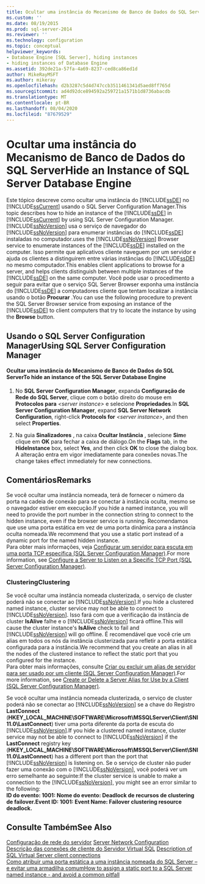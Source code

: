 ```yaml
---
title: Ocultar uma instância do Mecanismo de Banco de Dados do SQL Server | Microsoft Docs
ms.custom: ''
ms.date: 08/19/2015
ms.prod: sql-server-2014
ms.reviewer: ''
ms.technology: configuration
ms.topic: conceptual
helpviewer_keywords:
- Database Engine [SQL Server], hiding instances
- hiding instances of Database Engine
ms.assetid: 392de21a-57fa-4a69-8237-ced8ca86ed1d
author: MikeRayMSFT
ms.author: mikeray
ms.openlocfilehash: d2b3287c5d4d747ccb3511461341d5aed8ff765d
ms.sourcegitcommit: ad4d92dce894592a259721a1571b1d8736abacdb
ms.translationtype: MT
ms.contentlocale: pt-BR
ms.lasthandoff: 08/04/2020
ms.locfileid: "87679529"
---
```

# <a name="hide-an-instance-of-sql-server-database-engine"></a><span data-ttu-id="ae96a-102">Ocultar uma instância do Mecanismo de Banco de Dados do SQL Server</span><span class="sxs-lookup"><span data-stu-id="ae96a-102">Hide an Instance of SQL Server Database Engine</span></span>
  <span data-ttu-id="ae96a-103">Este tópico descreve como ocultar uma instância do [!INCLUDE[ssDE](../../includes/ssde-md.md)] no [!INCLUDE[ssCurrent](../../includes/sscurrent-md.md)] usando o SQL Server Configuration Manager.</span><span class="sxs-lookup"><span data-stu-id="ae96a-103">This topic describes how to hide an instance of the [!INCLUDE[ssDE](../../includes/ssde-md.md)] in [!INCLUDE[ssCurrent](../../includes/sscurrent-md.md)] by using SQL Server Configuration Manager.</span></span> [!INCLUDE[ssNoVersion](../../includes/ssnoversion-md.md)] <span data-ttu-id="ae96a-104">usa o serviço de navegador do [!INCLUDE[ssNoVersion](../../includes/ssnoversion-md.md)] para enumerar instâncias do [!INCLUDE[ssDE](../../includes/ssde-md.md)] instaladas no computador.</span><span class="sxs-lookup"><span data-stu-id="ae96a-104">uses the [!INCLUDE[ssNoVersion](../../includes/ssnoversion-md.md)] Browser service to enumerate instances of the [!INCLUDE[ssDE](../../includes/ssde-md.md)] installed on the computer.</span></span> <span data-ttu-id="ae96a-105">Isso permite que aplicativos cliente naveguem por um servidor e ajuda os clientes a distinguirem entre várias instâncias do [!INCLUDE[ssDE](../../includes/ssde-md.md)] no mesmo computador.</span><span class="sxs-lookup"><span data-stu-id="ae96a-105">This enables client applications to browse for a server, and helps clients distinguish between multiple instances of the [!INCLUDE[ssDE](../../includes/ssde-md.md)] on the same computer.</span></span> <span data-ttu-id="ae96a-106">Você pode usar o procedimento a seguir para evitar que o serviço SQL Server Browser exponha uma instância do [!INCLUDE[ssDE](../../includes/ssde-md.md)] a computadores cliente que tentam localizar a instância usando o botão **Procurar** .</span><span class="sxs-lookup"><span data-stu-id="ae96a-106">You can use the following procedure to prevent the SQL Server Browser service from exposing an instance of the [!INCLUDE[ssDE](../../includes/ssde-md.md)] to client computers that try to locate the instance by using the **Browse** button.</span></span>  
  
##  <a name="using-sql-server-configuration-manager"></a><a name="SSMSProcedure"></a> <span data-ttu-id="ae96a-107">Usando o SQL Server Configuration Manager</span><span class="sxs-lookup"><span data-stu-id="ae96a-107">Using SQL Server Configuration Manager</span></span>  
  
#### <a name="to-hide-an-instance-of-the-sql-server-database-engine"></a><span data-ttu-id="ae96a-108">Ocultar uma instância do Mecanismo de Banco de Dados do SQL Server</span><span class="sxs-lookup"><span data-stu-id="ae96a-108">To hide an instance of the SQL Server Database Engine</span></span>  
  
1.  <span data-ttu-id="ae96a-109">No **SQL Server Configuration Manager**, expanda **Configuração de Rede do SQL Server**, clique com o botão direito do mouse em **Protocolos para** *\<server instance>* e selecione **Propriedades**.</span><span class="sxs-lookup"><span data-stu-id="ae96a-109">In **SQL Server Configuration Manager**, expand **SQL Server Network Configuration**, right-click **Protocols for** *\<server instance>*, and then select **Properties**.</span></span>  
  
2.  <span data-ttu-id="ae96a-110">Na guia **Sinalizadores** , na caixa **Ocultar Instância** , selecione **Sim**e clique em **OK** para fechar a caixa de diálogo.</span><span class="sxs-lookup"><span data-stu-id="ae96a-110">On the **Flags** tab, in the **HideInstance** box, select **Yes**, and then click **OK** to close the dialog box.</span></span> <span data-ttu-id="ae96a-111">A alteração entra em vigor imediatamente para conexões novas.</span><span class="sxs-lookup"><span data-stu-id="ae96a-111">The change takes effect immediately for new connections.</span></span>  
  
## <a name="remarks"></a><span data-ttu-id="ae96a-112">Comentários</span><span class="sxs-lookup"><span data-stu-id="ae96a-112">Remarks</span></span>  
 <span data-ttu-id="ae96a-113">Se você ocultar uma instância nomeada, terá de fornecer o número da porta na cadeia de conexão para se conectar à instância oculta, mesmo se o navegador estiver em execução.</span><span class="sxs-lookup"><span data-stu-id="ae96a-113">If you hide a named instance, you will need to provide the port number in the connection string to connect to the hidden instance, even if the browser service is running.</span></span> <span data-ttu-id="ae96a-114">Recomendamos que use uma porta estática em vez de uma porta dinâmica para a instância oculta nomeada.</span><span class="sxs-lookup"><span data-stu-id="ae96a-114">We recommend that you use a static port instead of a dynamic port for the named hidden instance.</span></span>  
  <span data-ttu-id="ae96a-115">Para obter mais informações, veja [Configurar um servidor para escuta em uma porta TCP específica &#40;SQL Server Configuration Manager&#41;](configure-a-server-to-listen-on-a-specific-tcp-port.md).</span><span class="sxs-lookup"><span data-stu-id="ae96a-115">For more information, see [Configure a Server to Listen on a Specific TCP Port &#40;SQL Server Configuration Manager&#41;](configure-a-server-to-listen-on-a-specific-tcp-port.md).</span></span>  
  
### <a name="clustering"></a><span data-ttu-id="ae96a-116">Clustering</span><span class="sxs-lookup"><span data-stu-id="ae96a-116">Clustering</span></span>  
 <span data-ttu-id="ae96a-117">Se você ocultar uma instância nomeada clusterizada, o serviço de cluster poderá não se conectar ao [!INCLUDE[ssNoVersion](../../includes/ssnoversion-md.md)].</span><span class="sxs-lookup"><span data-stu-id="ae96a-117">If you hide a clustered named instance, cluster service may not be able to connect to [!INCLUDE[ssNoVersion](../../includes/ssnoversion-md.md)].</span></span> <span data-ttu-id="ae96a-118">Isso fará com que a verificação da instância de cluster **IsAlive** falhe e o [!INCLUDE[ssNoVersion](../../includes/ssnoversion-md.md)] ficará offline.</span><span class="sxs-lookup"><span data-stu-id="ae96a-118">This will cause the cluster instance's **IsAlive** check to fail and [!INCLUDE[ssNoVersion](../../includes/ssnoversion-md.md)] will go offline.</span></span> <span data-ttu-id="ae96a-119">É recomendável que você crie um alias em todos os nós da instância clusterizada para refletir a porta estática configurada para a instância.</span><span class="sxs-lookup"><span data-stu-id="ae96a-119">We recommend that you create an alias in all the nodes of the clustered instance to reflect the static port that you configured for the instance.</span></span>  
 <span data-ttu-id="ae96a-120">Para obter mais informações, consulte [Criar ou excluir um alias de servidor para ser usado por um cliente &#40;SQL Server Configuration Manager&#41;](create-or-delete-a-server-alias-for-use-by-a-client.md).</span><span class="sxs-lookup"><span data-stu-id="ae96a-120">For more information, see [Create or Delete a Server Alias for Use by a Client &#40;SQL Server Configuration Manager&#41;](create-or-delete-a-server-alias-for-use-by-a-client.md).</span></span>  
  
 <span data-ttu-id="ae96a-121">Se você ocultar uma instância nomeada clusterizada, o serviço de cluster poderá não se conectar ao [!INCLUDE[ssNoVersion](../../includes/ssnoversion-md.md)] se a chave do Registro **LastConnect** (**HKEY_LOCAL_MACHINE\SOFTWARE\Microsoft\MSSQLServer\Client\SNI11.0\LastConnect**) tiver uma porta diferente da porta de escuta do [!INCLUDE[ssNoVersion](../../includes/ssnoversion-md.md)].</span><span class="sxs-lookup"><span data-stu-id="ae96a-121">If you hide a clustered named instance, cluster service may not be able to connect to [!INCLUDE[ssNoVersion](../../includes/ssnoversion-md.md)] if the **LastConnect** registry key (**HKEY_LOCAL_MACHINE\SOFTWARE\Microsoft\MSSQLServer\Client\SNI11.0\LastConnect**) has a different port than the port that [!INCLUDE[ssNoVersion](../../includes/ssnoversion-md.md)] is listening on.</span></span> <span data-ttu-id="ae96a-122">Se o serviço de cluster não puder fazer uma conexão com o [!INCLUDE[ssNoVersion](../../includes/ssnoversion-md.md)], você poderá ver um erro semelhante ao seguinte:</span><span class="sxs-lookup"><span data-stu-id="ae96a-122">If the cluster service is unable to make a connection to the [!INCLUDE[ssNoVersion](../../includes/ssnoversion-md.md)], you might see an error similar to the following:</span></span>  
<span data-ttu-id="ae96a-123">**ID do evento: 1001: Nome do evento: Deadlock de recursos de clustering de failover.**</span><span class="sxs-lookup"><span data-stu-id="ae96a-123">**Event ID: 1001: Event Name: Failover clustering resource deadlock.**</span></span>  
  
## <a name="see-also"></a><span data-ttu-id="ae96a-124">Consulte Também</span><span class="sxs-lookup"><span data-stu-id="ae96a-124">See Also</span></span>  
 <span data-ttu-id="ae96a-125">[Configuração de rede do servidor](server-network-configuration.md) </span><span class="sxs-lookup"><span data-stu-id="ae96a-125">[Server Network Configuration](server-network-configuration.md) </span></span>  
 <span data-ttu-id="ae96a-126">[Descrição das conexões de cliente do Servidor Virtual SQL](https://support.microsoft.com/kb/273673) </span><span class="sxs-lookup"><span data-stu-id="ae96a-126">[Description of SQL Virtual Server client connections](https://support.microsoft.com/kb/273673) </span></span>  
 [<span data-ttu-id="ae96a-127">Como atribuir uma porta estática a uma instância nomeada do SQL Server – e evitar uma armadilha comum</span><span class="sxs-lookup"><span data-stu-id="ae96a-127">How to assign a static port to a SQL Server named instance - and avoid a common pitfall</span></span>](https://blogs.msdn.com/b/arvindsh/archive/2012/09/08/how-to-assign-a-static-port-to-a-sql-server-named-instance-and-avoid-a-common-pitfall.aspx)  
  
  
